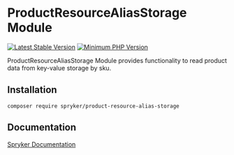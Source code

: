 # ProductResourceAliasStorage Module
[![Latest Stable Version](https://poser.pugx.org/spryker/product-resource-alias-storage/v/stable.svg)](https://packagist.org/packages/spryker/product-resource-alias-storage)
[![Minimum PHP Version](https://img.shields.io/badge/php-%3E%3D%207.4-8892BF.svg)](https://php.net/)

ProductResourceAliasStorage Module provides functionality to read product data from key-value storage by sku.

## Installation

```
composer require spryker/product-resource-alias-storage
```

## Documentation

[Spryker Documentation](https://academy.spryker.com/developing_with_spryker/module_guide/modules.html)
